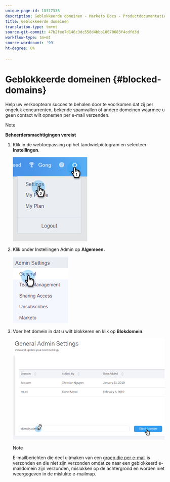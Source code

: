 ```yaml
---
unique-page-id: 18317338
description: Geblokkeerde domeinen - Marketo Docs - Productdocumentatie
title: Geblokkeerde domeinen
translation-type: tm+mt
source-git-commit: 47b2fee7d146c3dc558d4bbb10070683f4cdfd3d
workflow-type: tm+mt
source-wordcount: '99'
ht-degree: 0%

---
```



# Geblokkeerde domeinen {#blocked-domains}

Help uw verkoopteam succes te behalen door te voorkomen dat zij per ongeluk concurrenten, bekende spamvallen of andere domeinen waarmee u geen contact wilt opnemen per e-mail verzenden.

>[!NOTE]
>
>**Beheerdersmachtigingen vereist**

1. Klik in de webtoepassing op het tandwielpictogram en selecteer **Instellingen**.

   ![](assets/one-3.png)

1. Klik onder Instellingen Admin op **Algemeen.**

   ![](assets/two-3.png)

1. Voer het domein in dat u wilt blokkeren en klik op **Blokdomein**.

   ![](assets/three-3.png)

   >[!NOTE]
   >
   >E-mailberichten die deel uitmaken van een [groep die per e-mail](http://docs.marketo.com/x/KAQ6Ag) is verzonden en die niet zijn verzonden omdat ze naar een geblokkeerd e-maildomein zijn verzonden, mislukken op de achtergrond en worden niet weergegeven in de mislukte e-mailmap.

